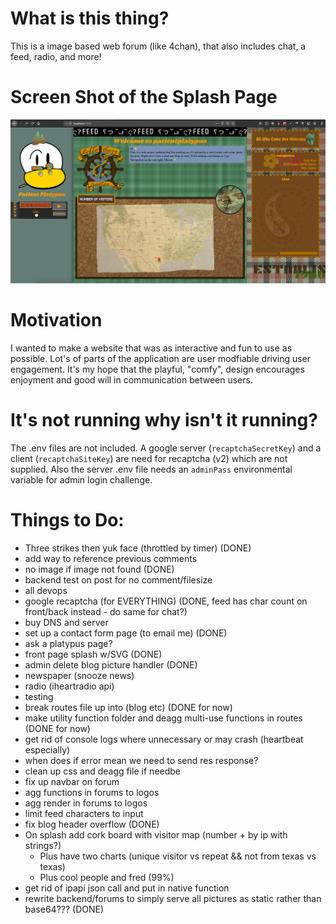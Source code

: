 # What is this thing?

This is a image based web forum (like 4chan), that also includes chat, a feed, radio, and more! 

# Screen Shot of the Splash Page

![alt text](/static/SplashPageScreenShot.png "Screen Shot of the Splash Page")


# Motivation

I wanted to make a website that was as interactive and fun to use as possible. Lot's of parts of the application are user modfiable driving user engagement. It's my hope that the playful, "comfy", design encourages enjoyment and good will in communication between users.

# It's not running why isn't it running?

The .env files are not included. A google server (`recaptchaSecretKey`) and a client (`recaptchaSiteKey`) are need for recaptcha (v2) which are not supplied. Also the server .env file needs an `adminPass` environmental variable for admin login challenge.

# Things to Do: 

- Three strikes then yuk face (throttled by timer) (DONE)
- add way to reference previous comments
- no image if image not found (DONE)
- backend test on post for no comment/filesize 
- all devops
- google recaptcha (for EVERYTHING) (DONE, feed has char count on front/back instead - do same for chat?)
- buy DNS and server
- set up a contact form page (to email me) (DONE)
- ask a platypus page?
- front page splash w/SVG (DONE)
- admin delete blog picture handler (DONE)
- newspaper (snooze news)
- radio (iheartradio api)
- testing
- break routes file up into (blog etc) (DONE for now)
- make utility function folder and deagg multi-use functions in routes (DONE for now)
- get rid of console logs where unnecessary or may crash (heartbeat especially)
- when does if error mean we need to send res response?
- clean up css and deagg file if needbe
- fix up navbar on forum 
- agg functions in forums to logos
- agg render in forums to logos
- limit feed characters to input
- fix blog header overflow (DONE)
- On splash add cork board with visitor map (number + by ip with strings?) 
  - Plus have two charts (unique visitor vs repeat && not from texas vs texas)
  - Plus cool people and fred (99%)
- get rid of ipapi json call and put in native function
- rewrite backend/forums to simply serve all pictures as static rather than base64??? (DONE)